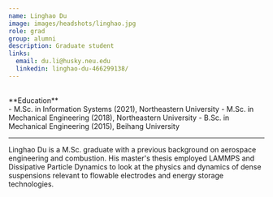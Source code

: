 ```yaml
---
name: Linghao Du
image: images/headshots/linghao.jpg
role: grad
group: alumni
description: Graduate student
links:
  email: du.li@husky.neu.edu
  linkedin: linghao-du-466299138/
---
```


<br>
**Education**
<br>
- M.Sc. in Information Systems (2021), Northeastern University
- M.Sc. in Mechanical Engineering (2018), Northeastern University
- B.Sc. in Mechanical Engineering (2015), Beihang University
<br>
<hr>

Linghao Du is a M.Sc. graduate with a previous background on aerospace engineering and combustion. His master's thesis employed LAMMPS and Dissipative Particle Dynamics to look at the physics and dynamics of dense suspensions relevant to flowable electrodes and energy storage technologies.